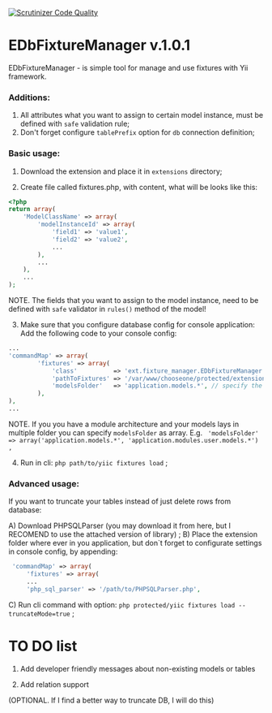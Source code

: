 [![Scrutinizer Code Quality](https://scrutinizer-ci.com/g/NovikovViktor/EDbFixtureManager/badges/quality-score.png?b=master)](https://scrutinizer-ci.com/g/NovikovViktor/EDbFixtureManager/?branch=master)

EDbFixtureManager v.1.0.1
==================================
EDbFixtureManager - is simple tool for manage and use fixtures with Yii framework.

### Additions:

1) All attributes what you want to assign to certain model instance,
must be defined with `safe` validation rule;
2) Don't forget configure `tablePrefix` option for `db` connection definition;


### Basic usage:
1) Download the extension and place it in `extensions` directory;

2) Create file called fixtures.php, with content, what will be looks like this:
``` php
<?php
return array(
    'ModelClassName' => array(
        'modelInstanceId' => array(
            'field1' => 'value1',
            'field2' => 'value2',
            ...
        ),
        ...
    ),
    ...
);
```
NOTE. The fields that you want to assign to the model instance,
need to be defined with `safe` validator in `rules()` method of the model!

3) Make sure that you configure database config for console application:
Add the following code to your console config:

``` php
...
'commandMap' => array(
        'fixtures' => array(
            'class'          => 'ext.fixture_manager.EDbFixtureManager', // import class of console command
            'pathToFixtures' => '/var/www/chooseone/protected/extensions/fixture_manager/fixtures.php', // pass the path to your fixtures file
            'modelsFolder'   => 'application.models.*', // specify the folder where your models classes lays
        ),
),
...
```

NOTE. If you you have a module architecture and your models lays in multiple folder you can specify `modelsFolder` as array.
E.g. ` 'modelsFolder'   => array('application.models.*', 'application.modules.user.models.*') ,`

4) Run in cli: `php path/to/yiic fixtures load` ;

### Advanced usage:

If you want to truncate your tables instead of just delete rows from database:

  A) Download PHPSQLParser (you may download it from here, but I RECOMEND to use the attached version of library) ;
  B) Place the extension folder where ever in you application, but don`t forget to configurate settings in console config,
     by appending:

``` php
 'commandMap' => array(
     'fixtures' => array(
     ...
     'php_sql_parser' => '/path/to/PHPSQLParser.php',
```
  C) Run cli command with option: `php protected/yiic fixtures load --truncateMode=true` ;

TO DO list
===============
1) Add developer friendly messages about non-existing models or tables

2) Add relation support

(OPTIONAL. If I find a better way to truncate DB, I will do this)
